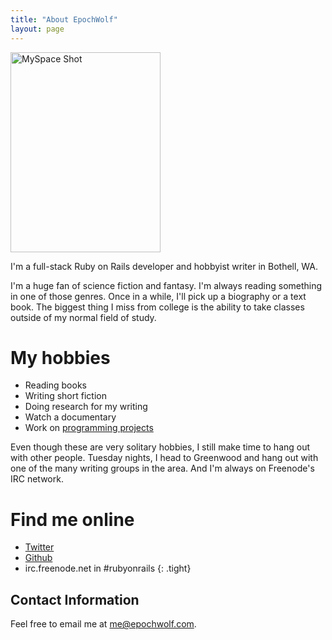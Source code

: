 ```yaml
---
title: "About EpochWolf"
layout: page
---
```


<img src="/images/me.jpg" height="320" width="240" class="right pad-left" alt="MySpace Shot">

I'm a full-stack Ruby on Rails developer and hobbyist writer in Bothell, WA.

I'm a huge fan of science fiction and fantasy. I'm always reading something in one of those genres. Once in a while, I'll pick up a biography or a text book. The biggest thing I miss from college is the ability to take classes outside of my normal field of study.

# My hobbies

* Reading books
* Writing short fiction
* Doing research for my writing
* Watch a documentary
* Work on [programming projects](/projects/)

Even though these are very solitary hobbies, I still make time to hang out with other people. Tuesday nights, I head to Greenwood and hang out with one of the many writing groups in the area. And I'm always on Freenode's IRC network.

# Find me online

* [Twitter](http://twitter.com/epochwolf)
* [Github](https://github.com/epochwolf)
* irc.freenode.net in #rubyonrails 
{: .tight}


## Contact Information

Feel free to email me at <me@epochwolf.com>.